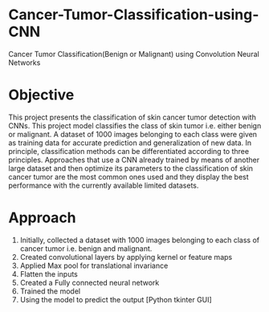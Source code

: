 # Cancer-Tumor-Classification-using-CNN
Cancer Tumor Classification(Benign or Malignant) using Convolution Neural Networks
# Objective                                                                                
This project presents the classification of skin cancer tumor detection with CNNs. This project model classifies the class of skin tumor i.e. either benign or malignant. A dataset of 1000 images belonging to each class were given as training data for accurate prediction and generalization of new data.
In principle, classification methods can be differentiated according to three principles. Approaches that use a CNN already trained by means of another large dataset and then optimize its parameters to the classification of skin cancer tumor are the most common ones used and they display the best performance with the currently available limited datasets.

# Approach
1. Initially, collected a dataset with 1000 images belonging to each class of cancer tumor i.e. benign and malignant.
2. Created convolutional layers by applying kernel or feature maps
3. Applied Max pool for translational invariance
4. Flatten the inputs
5. Created a Fully connected neural network
6. Trained the model
7. Using the model to predict the output [Python tkinter GUI]
